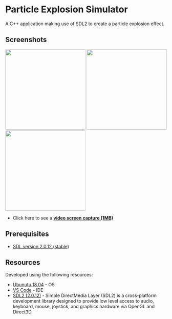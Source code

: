 # Particle Explosion Simulator

A C++ application making use of SDL2 to create a particle explosion effect.

## Screenshots
<img src="https://raw.githubusercontent.com/esteban-francisco/particle-fire-sim/master/assets/001.png" width="250"> <img src="https://raw.githubusercontent.com/esteban-francisco/particle-fire-sim/master/assets/002.png" width="250"> <img src="https://raw.githubusercontent.com/esteban-francisco/particle-fire-sim/master/assets/003.png" width="250">

* Click here to see a [**video screen capture (1MB)**](https://github.com/esteban-francisco/particle-explosion-sim/blob/master/assets/particle-explosion-sim.mp4?raw=true) 

## Prerequisites
* [SDL version 2.0.12 (stable)](https://www.libsdl.org/download-2.0.php)

## Resources
Developed using the following resources:
* [Ubunutu 18.04](https://ubuntu.com/download/desktop) - OS
* [VS Code](https://code.visualstudio.com/download) - IDE
* [SDL2 (2.0.12)](https://www.libsdl.org/download-2.0.php) - Simple DirectMedia Layer (SDL2) is a cross-platform development library designed to provide low level access to audio, keyboard, mouse, joystick, and graphics hardware via OpenGL and Direct3D.

